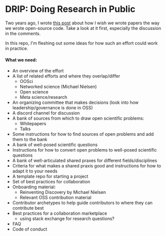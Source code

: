 # DRIP: Doing Research in Public

Two years ago, I wrote [this post](https://www.linkedin.com/posts/agata-branczyk_research-opensource-openscience-activity-6843530675270877184-L1un/) about how I wish we wrote papers the way we wrote open-source code. Take a look at it first, especially the discussion in the comments. 

In this repo, I'm fleshing out some ideas for how such an effort could work in practice. 

#### What we need:
- An overview of the effort
- A list of related efforts and where they overlap/differ
   - OOSci
   - Networked science (Michael Nielsen)
   - Open science
   - Meta science/research
- An organizing committee that makes decisions (look into how leadership/governance is done in OSS)
- A discord channel for discussion 
- A bank of sources from which to draw open scientific problems:
  - Whitepapers
  - Talks
- Some instructions for how to find sources of open problems and add them to the bank
- A bank of well-posed scientific questions
- Instructions for how to convert open problems to well-posed scientific questions
- A bank of well-articulated shared praxes for different fields/disciplines 
- Criteria for what makes a shared praxis good and instructions for how to adapt it to your needs 
- A template repo for starting a project 
- Set of best practices for collaboration 
- Onboarding material:
  - Reinventing Discovery by Michael Nielsen
  - Relevant OSS contribution material 
- Contributor archetypes to help guide contributors to where they can contribute best
- Best practices for a collaboration marketplace
  - using stack exchange for research questions?
- FAQ
- Code of conduct


